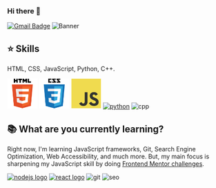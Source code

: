 ### Hi there :wave:
[![Gmail Badge](https://img.shields.io/badge/-yousefsameh24-c14438?style=flat&logo=Gmail&logoColor=white&link=mailto:yousefsameh24@gmail.com)](mailto:yousefsameh24@gmail.com)
![Banner](https://git.io/JrCSm)
## :star: Skills

HTML, CSS, JavaScript, Python, C++.

<p align="left">
  <img src="https://raw.githubusercontent.com/devicons/devicon/master/icons/html5/html5-original-wordmark.svg" alt="html5" width="auto" height="70"/>
  <img src="https://raw.githubusercontent.com/devicons/devicon/master/icons/css3/css3-original-wordmark.svg" alt="css3" width="auto" height="70"/>
  <a href="https://www.javascript.com/"><img src="https://raw.githubusercontent.com/devicons/devicon/master/icons/javascript/javascript-original.svg" alt="javascript" width="auto" height="70"/></a>
  <a href="https://www.python.org/"><img src="https://raw.githubusercontent.com/jmnote/z-icons/master/svg/python.svg" alt="python" width="auto" height="70"/></a>
  <img src="https://raw.githubusercontent.com/jmnote/z-icons/master/svg/cpp.svg" alt="cpp" width="auto" height="70"/>
</p>

## :books: What are you currently learning?

Right now, I'm learning JavaScript frameworks, Git, Search Engine Optimization, Web Accessibility, and much more. But, my main focus is sharpening my JavaScript skill by doing [Frontend Mentor challenges](https://www.frontendmentor.io/challenges/).

<p align="left">
  <a href="https://nodejs.org/en/"><img src="https://seeklogo.com/images/N/nodejs-logo-FBE122E377-seeklogo.com.png" alt="nodejs logo" width ="auto" height="70"/></a>
  <a href="https://reactjs.org/"><img src="https://cdn.worldvectorlogo.com/logos/react-1.svg" alt="react logo" width="auto" height="70"/></a>
  <img src="https://www.vectorlogo.zone/logos/git-scm/git-scm-icon.svg" alt="git" width="auto" height="70"/>
  <img src="https://git.io/JrC5i" alt="seo" width="auto" height="70"/>
</p>
